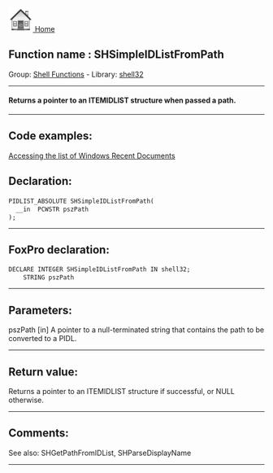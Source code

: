 [<img src="../../images/home.png"> Home ](https://github.com/VFPX/Win32API)  

## Function name : SHSimpleIDListFromPath
Group: [Shell Functions](../../functions_group.md#Shell_Functions)  -  Library: [shell32](../../libraries.md#shell32)  
***  


#### Returns a pointer to an ITEMIDLIST structure when passed a path.
***  


## Code examples:
[Accessing the list of Windows Recent Documents](../../samples/sample_094.md)  

## Declaration:
```foxpro  
PIDLIST_ABSOLUTE SHSimpleIDListFromPath(
  __in  PCWSTR pszPath
);  
```  
***  


## FoxPro declaration:
```foxpro  
DECLARE INTEGER SHSimpleIDListFromPath IN shell32;
	STRING pszPath  
```  
***  


## Parameters:
pszPath [in]
A pointer to a null-terminated string that contains the path to be converted to a PIDL.  
***  


## Return value:
Returns a pointer to an ITEMIDLIST structure if successful, or NULL otherwise.  
***  


## Comments:
See also: SHGetPathFromIDList, SHParseDisplayName   
  
***  

